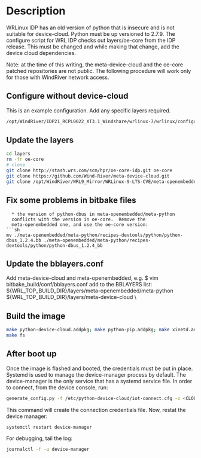 Description
===========
WRLinux IDP has an old version of python that is insecure and is not
suitable for device-cloud.  Python must be up versioned to 2.7.9.  The
configure script for WRL IDP checks out layers/oe-core from the IDP
release.  This must be changed and while making that change, add the
device cloud dependencies.

Note: at the time of this writing, the meta-device-cloud and the
oe-core patched repositories are not public.  The following procedure
will work only for those with WindRiver network access.


Configure without device-cloud
------------------------------
This is an example configuration.  Add any specific layers required.

```sh
/opt/WindRiver/IDP21_RCPL0022_XT3.1_Windshare/wrlinux-7/wrlinux/configure --enable-rootfs=idp --enable-addons=wr-idp --enable-kernel=idp  --without-layer=wr-srm,wr-mcafee --enable-board=intel-baytrail-64 --with-rcpl-version=0022
```

Update the layers
-----------------

```sh
cd layers
rm -fr oe-core
# clone
git clone http://stash.wrs.com/scm/hpr/oe-core-idp.git oe-core
git clone https://github.com/Wind-River/meta-device-cloud.git
git clone /opt/WindRiver/WRL9_Mirror/WRLinux-9-LTS-CVE/meta-openembedded

```

Fix some problems in bitbake files
----------------------------------
```
  * the version of python-dbus in meta-openembedded/meta-python
  conflicts with the version in oe-core.  Remove the
  meta-openembedded one, and use the oe-core version:
```sh
mv ./meta-openembedded/meta-python/recipes-devtools/python/python-dbus_1.2.4.bb ./meta-openembedded/meta-python/recipes-devtools/python/python-dbus_1.2.4_bb
```

Update the bblayers.conf
------------------------
Add meta-device-cloud and meta-openembedded, e.g.
	$ vim bitbake_build/conf/bblayers.conf
add to the BBLAYERS list:
	${WRL_TOP_BUILD_DIR}/layers/meta-openembedded/meta-python \
	${WRL_TOP_BUILD_DIR}/layers/meta-device-cloud \

Build the image
---------------
```sh
make python-device-cloud.addpkg; make python-pip.addpkg; make xinetd.addpkg; make inetutils.addpkg
make fs
```

After boot up
-------------
Once the image is flashed and booted, the credentials must be put in
place.  Systemd is used to manage the device-manager process by
default.  The device-manager is the only service that has a systemd
service file.  In order to connect, from the device console, run:
```sh
generate_config.py -f /etc/python-device-cloud/iot-connect.cfg -c <CLOUD URL> -p 8883 -t <APP TOKEN>
```
This command will create the connection credentials file.  Now, restat
the device manager:
```sh
systemctl restart device-manager
```

For debugging, tail the log:
```sh
journalctl -f -u device-manager
```
